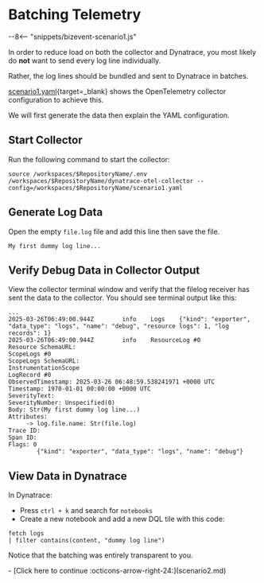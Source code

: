 # Batching Telemetry

--8<-- "snippets/bizevent-scenario1.js"

In order to reduce load on both the collector and Dynatrace, you most likely do **not** want to send every log line individually.

Rather, the log lines should be bundled and sent to Dynatrace in batches.

[scenario1.yaml](https://github.com/Dynatrace/demo-opentelemetry-patterns/blob/main/scenario1.yaml){target=_blank} shows the OpenTelemetry collector configuration to achieve this.

We will first generate the data then explain the YAML configuration.

## Start Collector

Run the following command to start the collector:

``` { "name": "[background] run otel collector scenario 1" }
source /workspaces/$RepositoryName/.env
/workspaces/$RepositoryName/dynatrace-otel-collector --config=/workspaces/$RepositoryName/scenario1.yaml
```

## Generate Log Data

Open the empty `file.log` file and add this line then save the file.

```
My first dummy log line...
```

## Verify Debug Data in Collector Output

View the collector terminal window and verify that the filelog receiver has sent the data to the collector. You should see terminal output like this:

```
...
2025-03-26T06:49:00.944Z        info    Logs    {"kind": "exporter", "data_type": "logs", "name": "debug", "resource logs": 1, "log records": 1}
2025-03-26T06:49:00.944Z        info    ResourceLog #0
Resource SchemaURL: 
ScopeLogs #0
ScopeLogs SchemaURL: 
InstrumentationScope  
LogRecord #0
ObservedTimestamp: 2025-03-26 06:48:59.538241971 +0000 UTC
Timestamp: 1970-01-01 00:00:00 +0000 UTC
SeverityText: 
SeverityNumber: Unspecified(0)
Body: Str(My first dummy log line...)
Attributes:
     -> log.file.name: Str(file.log)
Trace ID: 
Span ID: 
Flags: 0
        {"kind": "exporter", "data_type": "logs", "name": "debug"}
```

## View Data in Dynatrace

In Dynatrace:

- Press `ctrl + k` and search for `notebooks`
- Create a new notebook and add a new DQL tile with this code:
```
fetch logs
| filter contains(content, "dummy log line")
```

Notice that the batching was entirely transparent to you.

<div class="grid cards" markdown>
- [Click here to continue :octicons-arrow-right-24:](scenario2.md)
</div>
